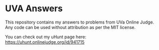 # UVA Answers
This repository contains my answers to problems from UVa Online Judge. Any code can be used without attribution as per the MIT license.

You can check out my uHunt page here: https://uhunt.onlinejudge.org/id/941715
